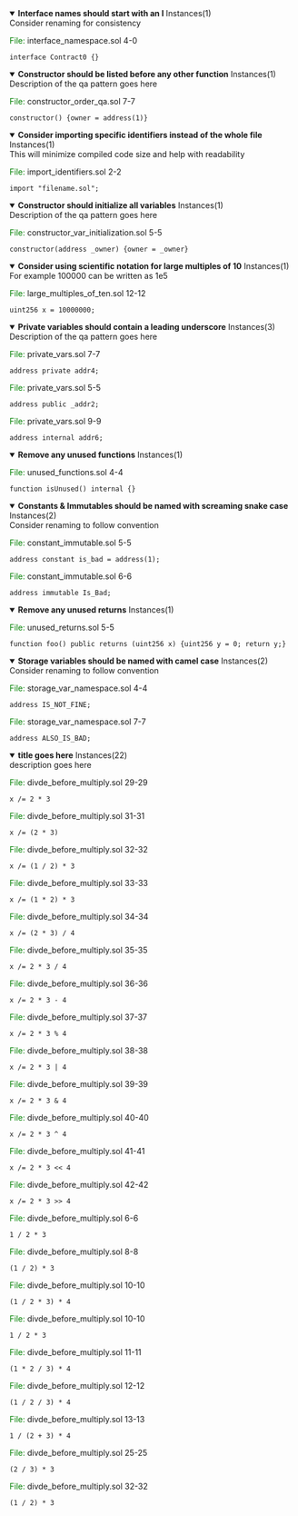 
 <details open> 
 <summary> 
 <Strong>Interface names should start with an I</Strong> Instances(1) 
 </summary> 
 Consider renaming for consistency 

 <span style="color: green;">File: </span> interface_namespace.sol 4-0 
 ```solidity 
 interface Contract0 {} 
 ``` 
 </details>
 <details open> 
 <summary> 
 <Strong>Constructor should be listed before any other function</Strong> Instances(1) 
 </summary> 
 Description of the qa pattern goes here 

 <span style="color: green;">File: </span> constructor_order_qa.sol 7-7 
 ```solidity 
 constructor() {owner = address(1)} 
 ``` 
 </details>
 <details open> 
 <summary> 
 <Strong>Consider importing specific identifiers instead of the whole file</Strong> Instances(1) 
 </summary> 
 This will minimize compiled code size and help with readability 

 <span style="color: green;">File: </span> import_identifiers.sol 2-2 
 ```solidity 
 import "filename.sol"; 
 ``` 
 </details>


 <details open> 
 <summary> 
 <Strong>Constructor should initialize all variables</Strong> Instances(1) 
 </summary> 
 Description of the qa pattern goes here 

 <span style="color: green;">File: </span> constructor_var_initialization.sol 5-5 
 ```solidity 
 constructor(address _owner) {owner = _owner} 
 ``` 
 </details>
 <details open> 
 <summary> 
 <Strong>Consider using scientific notation for large multiples of 10</Strong> Instances(1) 
 </summary> 
 For example 100000 can be written as 1e5 

 <span style="color: green;">File: </span> large_multiples_of_ten.sol 12-12 
 ```solidity 
 uint256 x = 10000000; 
 ``` 
 </details>


 <details open> 
 <summary> 
 <Strong>Private variables should contain a leading underscore</Strong> Instances(3) 
 </summary> 
 Description of the qa pattern goes here 

 <span style="color: green;">File: </span> private_vars.sol 7-7 
 ```solidity 
 address private addr4; 
 ```

 <span style="color: green;">File: </span> private_vars.sol 5-5 
 ```solidity 
 address public _addr2; 
 ```

 <span style="color: green;">File: </span> private_vars.sol 9-9 
 ```solidity 
 address internal addr6; 
 ``` 
 </details>


 <details open> 
 <summary> 
 <Strong>Remove any unused functions</Strong> Instances(1) 
 </summary> 
  

 <span style="color: green;">File: </span> unused_functions.sol 4-4 
 ```solidity 
 function isUnused() internal {} 
 ``` 
 </details>

 <details open> 
 <summary> 
 <Strong>Constants & Immutables should be named with screaming snake case</Strong> Instances(2) 
 </summary> 
 Consider renaming to follow convention 

 <span style="color: green;">File: </span> constant_immutable.sol 5-5 
 ```solidity 
 address constant is_bad = address(1); 
 ```

 <span style="color: green;">File: </span> constant_immutable.sol 6-6 
 ```solidity 
 address immutable Is_Bad; 
 ``` 
 </details>

 <details open> 
 <summary> 
 <Strong>Remove any unused returns</Strong> Instances(1) 
 </summary> 
  

 <span style="color: green;">File: </span> unused_returns.sol 5-5 
 ```solidity 
 function foo() public returns (uint256 x) {uint256 y = 0; return y;} 
 ``` 
 </details>

 <details open> 
 <summary> 
 <Strong>Storage variables should be named with camel case</Strong> Instances(2) 
 </summary> 
 Consider renaming to follow convention 

 <span style="color: green;">File: </span> storage_var_namespace.sol 4-4 
 ```solidity 
 address IS_NOT_FINE; 
 ```

 <span style="color: green;">File: </span> storage_var_namespace.sol 7-7 
 ```solidity 
 address ALSO_IS_BAD; 
 ``` 
 </details>

 <details open> 
 <summary> 
 <Strong>title goes here</Strong> Instances(22) 
 </summary> 
 description goes here 

 <span style="color: green;">File: </span> divde_before_multiply.sol 29-29 
 ```solidity 
 x /= 2 * 3 
 ```

 <span style="color: green;">File: </span> divde_before_multiply.sol 31-31 
 ```solidity 
 x /= (2 * 3) 
 ```

 <span style="color: green;">File: </span> divde_before_multiply.sol 32-32 
 ```solidity 
 x /= (1 / 2) * 3 
 ```

 <span style="color: green;">File: </span> divde_before_multiply.sol 33-33 
 ```solidity 
 x /= (1 * 2) * 3 
 ```

 <span style="color: green;">File: </span> divde_before_multiply.sol 34-34 
 ```solidity 
 x /= (2 * 3) / 4 
 ```

 <span style="color: green;">File: </span> divde_before_multiply.sol 35-35 
 ```solidity 
 x /= 2 * 3 / 4 
 ```

 <span style="color: green;">File: </span> divde_before_multiply.sol 36-36 
 ```solidity 
 x /= 2 * 3 - 4 
 ```

 <span style="color: green;">File: </span> divde_before_multiply.sol 37-37 
 ```solidity 
 x /= 2 * 3 % 4 
 ```

 <span style="color: green;">File: </span> divde_before_multiply.sol 38-38 
 ```solidity 
 x /= 2 * 3 | 4 
 ```

 <span style="color: green;">File: </span> divde_before_multiply.sol 39-39 
 ```solidity 
 x /= 2 * 3 & 4 
 ```

 <span style="color: green;">File: </span> divde_before_multiply.sol 40-40 
 ```solidity 
 x /= 2 * 3 ^ 4 
 ```

 <span style="color: green;">File: </span> divde_before_multiply.sol 41-41 
 ```solidity 
 x /= 2 * 3 << 4 
 ```

 <span style="color: green;">File: </span> divde_before_multiply.sol 42-42 
 ```solidity 
 x /= 2 * 3 >> 4 
 ```

 <span style="color: green;">File: </span> divde_before_multiply.sol 6-6 
 ```solidity 
 1 / 2 * 3 
 ```

 <span style="color: green;">File: </span> divde_before_multiply.sol 8-8 
 ```solidity 
 (1 / 2) * 3 
 ```

 <span style="color: green;">File: </span> divde_before_multiply.sol 10-10 
 ```solidity 
 (1 / 2 * 3) * 4 
 ```

 <span style="color: green;">File: </span> divde_before_multiply.sol 10-10 
 ```solidity 
 1 / 2 * 3 
 ```

 <span style="color: green;">File: </span> divde_before_multiply.sol 11-11 
 ```solidity 
 (1 * 2 / 3) * 4 
 ```

 <span style="color: green;">File: </span> divde_before_multiply.sol 12-12 
 ```solidity 
 (1 / 2 / 3) * 4 
 ```

 <span style="color: green;">File: </span> divde_before_multiply.sol 13-13 
 ```solidity 
 1 / (2 + 3) * 4 
 ```

 <span style="color: green;">File: </span> divde_before_multiply.sol 25-25 
 ```solidity 
 (2 / 3) * 3 
 ```

 <span style="color: green;">File: </span> divde_before_multiply.sol 32-32 
 ```solidity 
 (1 / 2) * 3 
 ``` 
 </details>
